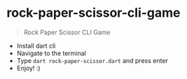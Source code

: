 # rock-paper-scissor-cli-game
> Rock Paper Scissor CLI Game

+ Install dart cli
+ Navigate to the terminal
+ Type `dart rock-paper-scissor.dart` and press enter
+ Enjoy! :)
